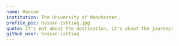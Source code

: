 ```yaml
---
name: Hassan
institution: The University of Manchester.
profile_pic: hassan-ishtiaq.jpg
quote: It's not about the destination, it's about the journey!
github_user: hassan-ishtiaq
---
```

